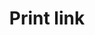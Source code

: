---
layout: component-documentation
sectionKey: Components
eleventyNavigation:
  parent: Components
title: Print link
description: A link with a print icon to help users print the current page
whenToUse:
whenNotToUse: 
accessibilty:
  'The print icon must be presentational and ignored by screen readers.
  

  Links in the component must:

  - accept focus
  
  - be focusable with a keyboard
  
  - be usable with a keyboard
  
  - indicate when they have focus
  
  - change in appearance when touched (in the touch-down state)
  
  - change in appearance when hovered
  
  - be usable with touch
  
  - be usable with [voice commands](https://www.w3.org/WAI/perspectives/voice.html)
  
  - have visible text
  
  - have meaningful text'

howItWorks:
  'This component renders two different outputs depending on whether a `href` is specified. By default, when no `href` is given, the component renders as a button and triggers a print action via JavaScript. In this case the component is hidden in environments where JavaScript is disabled and can be used as a progressive enhancement. When a `href` is specified the component renders as an anchor tag and navigates to that `href` without JavaScript, suitable for applications which have paths that trigger a print event on load.
  
  
  View this component and all its variations in the <a class="govuk-link" href="https://components.publishing.service.gov.uk/component-guide/print_link" rel="noopener noreferrer" target="_blank">Component Guide (open in a new tab)</a>.'

# variations:
#   0:
#     title: With different text
#     description: More info can be found in the [component guide](https://components.publishing.service.gov.uk/component-guide/print_link/with_different_text).
#   1:
#     title: With different href
#     description:
#       'You can specify a alternative `href` URL that will override the default behaviour. When a `href` is specified the print link will render as an anchor tag and be displayed even when JavaScript is disabled.


#       More info can be found in the [component guide](https://components.publishing.service.gov.uk/component-guide/print_link/with_different_href).'
#   2:
#     title: With data attributes
#     description:
#       'Data attributes can be passed to the component as shown.


#       Note that the component does not include built in tracking. If this is required consider using the [GA4 link tracker](https://github.com/alphagov/govuk_publishing_components/blob/main/docs/analytics-ga4/trackers/ga4-link-tracker.md).


#       More info can be found in the [component guide](https://components.publishing.service.gov.uk/component-guide/print_link/with_data_attributes).'
#   3:
#     title: With custom margins
#     description:
#       'The component accepts a number for margin bottom from `0` to `9` (`0px` to `60px`) using the [GOV.UK Frontend spacing scale](https://design-system.service.gov.uk/styles/spacing/#the-responsive-spacing-scale). It defaults to having margin level `3` on top and bottom.


#       More info can be found in the [component guide](https://components.publishing.service.gov.uk/component-guide/print_link/with_custom_margins).'

insights:
  0:
    title:
    link:
    description:
    date:

designSystems:
  0:
    title:
    link:

issues:
  0:
    title:
    link:

issueLink:
---